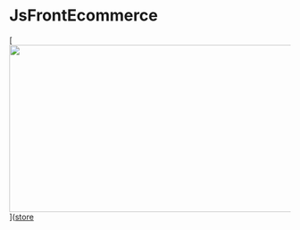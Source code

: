 # JsFrontEcommerce


[<img src="https://github.com/d3bes/JsFrontEcommerce/assets/125621828/644eb62f-4c38-4f80-be30-4600ab3903d5" width="600" height="300"
/>]([store](eyeshadow.jpeg)



